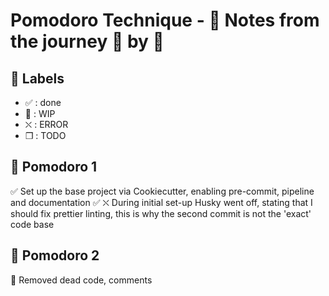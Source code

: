 # Pomodoro Technique - :notebook: Notes from the journey :tomato: by :tomato:

## :bookmark: Labels

- ✅ : done
- 🚧 : WIP
- ⛌ : ERROR
- ❒ : TODO

## 🍅 Pomodoro 1

✅ Set up the base project via Cookiecutter, enabling pre-commit, pipeline and documentation
✅ ⛌ During initial set-up Husky went off, stating that I should fix prettier linting, this is why the second commit is not the 'exact' code base

## 🍅 Pomodoro 2
🚧 Removed dead code, comments